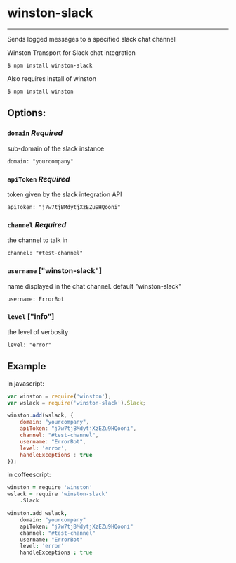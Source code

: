# winston-slack

* * * 

Sends logged messages to a specified slack chat channel


Winston Transport for Slack chat integration

    $ npm install winston-slack 

Also requires install of winston

    $ npm install winston



## Options:

### `domain` _Required_
sub-domain of the slack instance

    domain: "yourcompany"

### `apiToken` _Required_
token given by the slack integration API

    apiToken: "j7w7tjBMdytjXzEZu9HQooni"

### `channel` _Required_
the channel to talk in

    channel: "#test-channel"


### `username` ["winston-slack"]
name displayed in the chat channel. default "winston-slack"

    username: ErrorBot

### `level` ["info"]
the level of verbosity

    level: "error"


## Example

in javascript:

```javascript
var winston = require('winston');
var wslack = require('winston-slack').Slack;

winston.add(wslack, {
    domain: "yourcompany",
    apiToken: "j7w7tjBMdytjXzEZu9HQooni",
    channel: "#test-channel",
    username: "ErrorBot",
    level: 'error',
    handleExceptions : true
});
```

in coffeescript:

```coffeescript
winston = require 'winston'
wslack = require 'winston-slack'
    .Slack

winston.add wslack,
    domain: "yourcompany"
    apiToken: "j7w7tjBMdytjXzEZu9HQooni"
    channel: "#test-channel"
    username: "ErrorBot"
    level: 'error'
    handleExceptions : true
```
